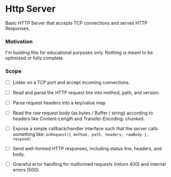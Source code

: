 # Http Server

Basic HTTP Server that accepts TCP connections and serves HTTP Responses.

### Motivation

I'm building this for educational purposes only. Nothing is meant to be optimized or fully complete. 

### Scope

- [ ] Listen on a TCP port and accept incoming connections.
- [ ] Read and parse the HTTP request line into method, path, and version.
- [ ] Parse request headers into a key/value map.
- [ ] Read the raw request body (as bytes / Buffer / string) according to headers like Content-Length and Transfer-Encoding: chunked.
- [ ] Expose a simple callback/handler interface such that the server calls something like: `onRequest({ method, path, headers, rawBody }, respond)`
- [ ] Send well-formed HTTP responses, including status line, headers, and body.
- [ ] Graceful error handling for malformed requests (return 400) and internal errors (500).

